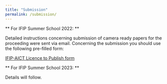 ```yaml
---
title: "Submission"
permalink: /submission/
---
```


** For IFIP Summer School 2022: **

Detailed instructions concerning submission of camera ready papers for the proceeding were sent via email.
Concerning the submission you should use the following pre-filled form:

[IFIP-AICT Licence to Publish form](https://github.com/ifip-summerschool/ifip-summerschool.github.io/blob/main/assets/IFIP_AICT_Licence_to_Publish_form_IFIPSC_2022.pdf)

** For IFIP Summer School 2023: **

Details will follow.
